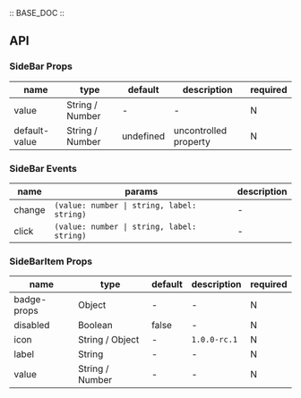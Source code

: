 :: BASE_DOC ::

## API

### SideBar Props

 name          | type            | default   | description           | required 
---------------|-----------------|-----------|-----------------------|----------
 value         | String / Number | -         | \-                    | N        
 default-value | String / Number | undefined | uncontrolled property | N        

### SideBar Events

 name   | params                                     | description 
--------|--------------------------------------------|-------------
 change | `(value: number \| string, label: string)` | \-          
 click  | `(value: number \| string, label: string)` | \-          

### SideBarItem Props

 name        | type            | default | description  | required 
-------------|-----------------|---------|--------------|----------
 badge-props | Object          | -       | \-           | N        
 disabled    | Boolean         | false   | \-           | N        
 icon        | String / Object | -       | `1.0.0-rc.1` | N        
 label       | String          | -       | \-           | N        
 value       | String / Number | -       | \-           | N        
